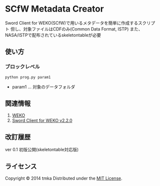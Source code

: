 SCfW Metadata Creator
======================

Sword Client for WEKO(SCfW)で用いるメタデータを簡単に作成するスクリプト
但し、対象ファイルはCDFのみ(Common Data Format, ISTP)
また、NASA/ISTPで配布されているskeletontableが必要

使い方
------

### ブロックレベル ###
	python prog.py param1
* param1 ...  対象のデータフォルダ

関連情報
--------

1. [WEKO](http://weko.at.nii.ac.jp/)
2. [Sword Client for WEKO v2.2.0](https://community.repo.nii.ac.jp/news/%E3%83%AA%E3%83%AA%E3%83%BC%E3%82%B9%E3%83%8E%E3%83%BC%E3%83%88/SWORD-Client-for-WEKO/SCfW-ver2.2.0.0/)


  [link]: http://example.com/ "インデックス型のリンク"
  [image]: http://github.com/github.png "インデックス型の画像"


改訂履歴
--------
ver 0.1 初版公開(skeletontable対応版)


ライセンス
----------
Copyright &copy; 2014 tmka
Distributed under the [MIT License][mit].

[MIT]: http://www.opensource.org/licenses/mit-license.php

